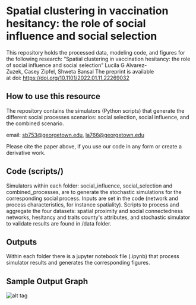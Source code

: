 # Spatial clustering in vaccination hesitancy: the role of social influence and social selection

This repository holds the processed data, modeling code, and figures for the following research: 
“Spatial clustering in vaccination hesitancy: the role of social influence and social selection”
Lucila G Alvarez-Zuzek, Casey Zipfel, Shweta Bansal
The preprint is available at doi: https://doi.org/10.1101/2022.01.11.22269032

## How to use this resource

The repository contains the simulators (Python scripts) that generate the different social processes scenarios: social selection, social influence, and the combined scenario.

email: sb753@georgetown.edu, la766@georgetown.edu

Please cite the paper above, if you use our code in any form or create a derivative work.


## Code (scripts/)

Simulators within each folder: social_influence, social_selection and combined_processes, are to generate the stochastic simulations for the corresponding social process. Inputs are set in the code (network and process characteristics, for instance spatiality). Scripts to process and aggregate the four datasets: spatial proximity and social connectedness networks, hesitancy and traits county's attributes, and stochastic simulator to validate results are found in /data folder. 

## Outputs

Within each folder there is a jupyter notebook file (.ipynb) that process simulator results and generates the corresponding figures.

## Sample Output Graph

![alt tag](https://github.com/luzuzek/spatialclustering_homophily_influence/blob/03fd1b9fe82d6982bb66e68d71e153b943b4b466/data/Fig4%202.png)
